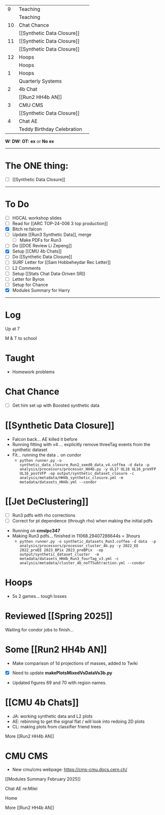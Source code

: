 
|     |                            |     |
| --- | -------------------------- | --- |
| 9   | Teaching                   |     |
|     | Teaching                   |     |
| 10  | Chat Chance                |     |
|     | [[Synthetic Data Closure]] |     |
| 11  | [[Synthetic Data Closure]] |     |
|     | [[Synthetic Data Closure]] |     |
| 12  | Hoops                      |     |
|     | Hoops                      |     |
| 1   | Hoops                      |     |
|     | Quarterly Systems          |     |
| 2   | 4b Chat                    |     |
|     | [[Run2 HH4b AN]]           |     |
| 3   | CMU CMS                    |     |
|     | [[Synthetic Data Closure]] |     |
| 4   | Chat AE                    |     |
|     | Teddy Birthday Celebration |     |

**W:**
**DW:**
**OT:**
**ex** or **No ex**

---
# The ONE thing: 
- [ ] [[Synthetic Data Closure]]

---
# To Do

- [ ]  HGCAL workshop slides 
- [ ] Read for [[ARC TOP-24-006 3 top production]]
- [x] Bitch re:falcon
- [ ] Update [[Run3 Synthetic Data]], merge 
	- [ ]  Make PDFs for Run3 
- [ ] Do  [[DOE Review Li Zepeng]]
- [x] Setup [[CMU 4b Chats]]
- [ ] Do  [[Synthetic Data Closure]]
- [ ] SURF Letter for [[Sam Hobbeheydar Rec Letter]]
- [ ] L2 Comments
- [ ] Setup [[Stats Chat Data-Driven SR]]
- [ ] Letter for Byron
- [ ] Setup for Chance
- [x] Modules Summary for Harry 

---

# Log

Up at 7

M & T to school 


# Taught
- Homework problems

# Chat Chance
- [ ] Get him set up with Boosted synthetic data

# [[Synthetic Data Closure]]
- Falcon back... AE killed it before
- Running fitting with v4 ... explicitly remove threeTag events from the synthetic dataset
- Fit... running the data .. on condor
	- `python runner.py -o synthetic_data_closure_Run2_seed0_data_v4.coffea -d data -p analysis/processors/processor_HH4b.py -y UL17 UL18 UL16_preVFP UL16_postVFP -op output/synthetic_dataset_closure -c analysis/metadata/HH4b_synthetic_closure.yml -m metadata/datasets_HH4b.yml --condor`


# [[Jet DeClustering]]
- [ ] Run3 pdfs with rho corrections
- [ ] Correct for pt dependence (through rho) when making the initial pdfs
- Running on **cmslpc347**
- Making Run3 pdfs... finished in 11068.29407286644s = 3hours
	- `python runner.py -o synthetic_datasets_Run3.coffea -d data  -p analysis/processors/processor_cluster_4b.py -y 2022_EE 2022_preEE 2023_BPix 2023_preBPix  -op output/synthetic_dataset_cluster  -m metadata/datasets_HH4b_Run3_fourTag_v3.yml -c analysis/metadata/cluster_4b_noTTSubtraction.yml --condor`

# Hoops
- 5s 2 games... tough losses 

# Reviewed [[Spring 2025]]

Waiting for condor jobs to finish...

# Some [[Run2 HH4b AN]]
- Make comparison of 1d projections of masses, added to Twiki
- [x] Need to update **makePlotsMixedVsDataVs3b.py** 
- Updated figures 69 and 70 with region names.

# [[CMU 4b Chats]]
- JA: working synthetic data and L2 plots
- AE: rebinning to get the signal flat / will look into redoing 2D plots
- CL: making plots from classifier friend trees


More [[Run2 HH4b AN]]

# CMU CMS
- New cmu/cms webpage: https://cms-cmu.docs.cern.ch/

[[Modules Summary February 2025]]


Chat AE re:Milei 

Home 

More [[Run2 HH4b AN]]

